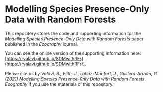 # Modelling Species Presence-Only Data with Random Forests

This repository stores the code and supporting information for the *Modelling Species Presence-Only Data with Random Forests* paper published in the *Ecography* journal.

You can see the online version of the supporting information here: [https://rvalavi.github.io/SDMwithRFs](https://rvalavi.github.io/SDMwithRFs/).


Please cite us by *Valavi, R., Elith, J., Lahoz-Monfort, J., Guillera-Arroita, G. (2021) Modelling Species Presence-Only Data with Random Forests. Ecography* if you use the materials of this repository.

